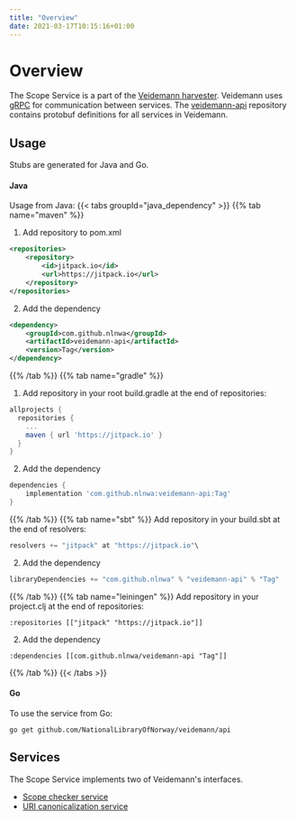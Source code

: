 ```yaml
---
title: "Overview"
date: 2021-03-17T10:15:16+01:00
---
```

# Overview

The Scope Service is a part of the [Veidemann harvester](https://github.com/NationalLibraryOfNorway/veidemann). Veidemann uses 
[gRPC](https://grpc.io/) for communication between services. The [veidemann-api](https://github.com/nlnwa/veidemann-api/tree/master/protobuf)
repository contains protobuf definitions for all services in Veidemann.

## Usage

Stubs are generated for Java and Go.
#### Java
Usage from Java:
{{< tabs groupId="java_dependency" >}}
{{% tab name="maven" %}}
1. Add repository to pom.xml
```xml
<repositories>
    <repository>
        <id>jitpack.io</id>
        <url>https://jitpack.io</url>
    </repository>
</repositories>
```
2.  Add the dependency
```xml
<dependency>
    <groupId>com.github.nlnwa</groupId>
    <artifactId>veidemann-api</artifactId>
    <version>Tag</version>
</dependency>
```
{{% /tab %}}
{{% tab name="gradle" %}}
1. Add repository in your root build.gradle at the end of repositories:
```groovy
allprojects {
  repositories {
    ...
    maven { url 'https://jitpack.io' }
  }
}
```
2. Add the dependency
```groovy
dependencies {
    implementation 'com.github.nlnwa:veidemann-api:Tag'
}
```
{{% /tab %}}
{{% tab name="sbt" %}}
Add repository in your build.sbt at the end of resolvers:
```scala
resolvers += "jitpack" at "https://jitpack.io"\
```
2. Add the dependency
```scala
libraryDependencies += "com.github.nlnwa" % "veidemann-api" % "Tag"
```
{{% /tab %}}
{{% tab name="leiningen" %}}
Add repository in your project.clj at the end of repositories:
```
:repositories [["jitpack" "https://jitpack.io"]]
```
2. Add the dependency
```
:dependencies [[com.github.nlnwa/veidemann-api "Tag"]]
```
{{% /tab %}}
{{< /tabs >}}

#### Go
To use the service from Go:
```
go get github.com/NationalLibraryOfNorway/veidemann/api
```

## Services
The Scope Service implements two of Veidemann's interfaces.
* [Scope checker service](scopechecker)
* [URI canonicalization service](uricanonicalizer)
